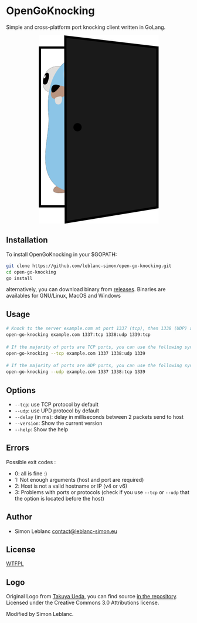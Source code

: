 # OpenGoKnocking

Simple and cross-platform port knocking client written in GoLang.

<p align="center">
<img src="https://raw.githubusercontent.com/leblanc-simon/open-go-knocking/main/assets/open-go-knocking.png">
</p>

## Installation

To install OpenGoKnocking in your $GOPATH:

```bash
git clone https://github.com/leblanc-simon/open-go-knocking.git
cd open-go-knocking
go install
```

alternatively, you can download binary from [releases](https://github.com/leblanc-simon/open-go-knocking/releases). 
Binaries are availables for GNU/Linux, MacOS and Windows

## Usage

```bash
# Knock to the server example.com at port 1337 (tcp), then 1338 (UDP) and finally 1339 (TCP)
open-go-knocking example.com 1337:tcp 1338:udp 1339:tcp

# If the majority of ports are TCP ports, you can use the following syntax (ports without protocol will be in TCP)
open-go-knocking --tcp example.com 1337 1338:udp 1339

# If the majority of ports are UDP ports, you can use the following syntax (ports without protocol will be in UDP)
open-go-knocking --udp example.com 1337 1338:tcp 1339
```

## Options

* `--tcp`: use TCP protocol by default
* `--udp`: use UPD protocol by default
* `--delay` (in ms): delay in milliseconds between 2 packets send to host
* `--version`: Show the current version
* `--help`: Show the help

## Errors

Possible exit codes :

* 0: all is fine :)
* 1: Not enough arguments (host and port are required)
* 2: Host is not a valid hostname or IP (v4 or v6)
* 3: Problems with ports or protocols (check if you use `--tcp` or `--udp` that the option is located before the host)

## Author

* Simon Leblanc <contact@leblanc-simon.eu>

## License

[WTFPL](http://www.wtfpl.net/)

## Logo

Original Logo from [Takuya Ueda](https://twitter.com/tenntenn), you can find source [in the repository](https://github.com/golang-samples/gopher-vector). Licensed under the Creative Commons 3.0 Attributions license.

Modified by Simon Leblanc.